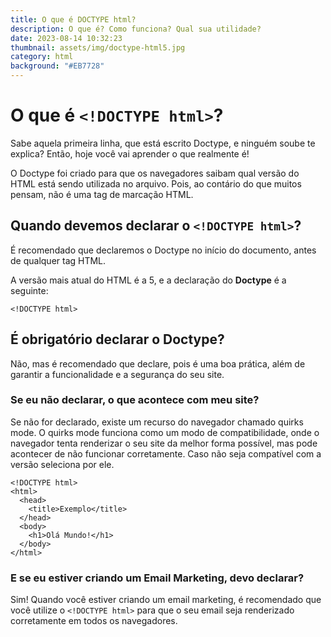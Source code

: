 ```yaml
---
title: O que é DOCTYPE html?
description: O que é? Como funciona? Qual sua utilidade?
date: 2023-08-14 10:32:23
thumbnail: assets/img/doctype-html5.jpg
category: html
background: "#EB7728"
---
```

# O que é `<!DOCTYPE html>`?

Sabe aquela primeira linha, que está escrito Doctype, e ninguém soube te explica? Então, hoje você vai aprender o que realmente é!

O Doctype foi criado para que os navegadores saibam qual versão do HTML está sendo utilizada no arquivo. Pois, ao contário do que muitos pensam, <!DOCTYPE html> não é uma tag de marcação HTML. 

## Quando devemos declarar o `<!DOCTYPE html>`?

É recomendado que declaremos o Doctype no início do documento, antes de qualquer tag HTML.

A versão mais atual do HTML é a 5, e a declaração do **Doctype** é a seguinte:



```
<!DOCTYPE html>
```

## É obrigatório declarar o Doctype?

Não, mas é recomendado que declare, pois é uma boa prática, além de garantir a funcionalidade e a segurança do seu site. 

### Se eu não declarar, o que acontece com meu site?

Se não for declarado, existe um recurso do navegador chamado quirks mode. O quirks mode funciona como um modo de compatibilidade, onde o navegador tenta renderizar o seu site da melhor forma possível, mas pode acontecer de não funcionar corretamente. Caso não seja compatível com a versão seleciona por ele.

```
<!DOCTYPE html>
<html>
  <head>
    <title>Exemplo</title>
  </head>
  <body>
    <h1>Olá Mundo!</h1>
  </body>
</html>
```

### E se eu estiver criando um Email Marketing, devo declarar?

Sim! Quando você estiver criando um email marketing, é recomendado que você utilize o `<!DOCTYPE html>` para que o seu email seja renderizado corretamente em todos os navegadores.